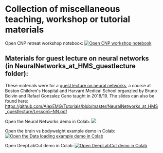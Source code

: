 # Collection of miscellaneous teaching, workshop or tutorial materials

Open CNP retreat workshop notebook: [![Open CNP workshop notebook](https://colab.research.google.com/assets/colab-badge.svg)](Workshop_CNP.ipynb)


## Materials for guest lecture on neural networks (in NeuralNetworks_at_HMS_guestlecture folder):

These materials were for a [guest lecture on neural networks](http://www.neurodev.org/), a course at Boston Children's Hospital and Harvard Medical School organzied by Bruno Boivin and Rafael Gonzalez Cano taught in 2018/19. The slides can also be found here: https://github.com/AlexEMG/Tutorials/blob/master/NeuralNetworks_at_HMS_guestlecture/Lesson5-NN.pdf

Open the Neural Networks demo in Colab: [![](https://colab.research.google.com/assets/colab-badge.svg)](https://colab.research.google.com/github/AlexEMG//Tutorials/blob/master/NeuralNetworks_at_HMS_guestlecture/MNIST-Keras.ipynb)

Open the brain vs bodyweight example demo in Colab: [![Open the Data loading example demo in Colab](https://colab.research.google.com/assets/colab-badge.svg)](https://github.com/AlexEMG/Tutorials/blob/master/NeuralNetworks_at_HMS_guestlecture/DataExamples.ipynb)

Open DeepLabCut demo in Colab:
[![Open DeepLabCut demo in Colab](https://colab.research.google.com/assets/colab-badge.svg)](https://colab.research.google.com/github/AlexEMG/DeepLabCut/blob/master/examples/Colab_TrainNetwork_VideoAnalysis.ipynb)

